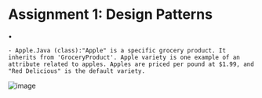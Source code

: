 # Assignment 1: Design Patterns
• 

    - Apple.Java (class):"Apple" is a specific grocery product. It inherits from 'GroceryProduct'. Apple variety is one example of an attribute related to apples. Apples are priced per pound at $1.99, and "Red Delicious" is the default variety.
    
![image](https://github.com/Muji90/Assignment-1/assets/145510715/13d0981d-e948-421e-85d6-af3be0dca4d4)
